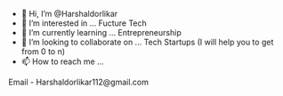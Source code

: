 - 👋 Hi, I’m @Harshaldorlikar
- 👀 I’m interested in ... Fucture Tech
- 🌱 I’m currently learning ... Entrepreneurship
- 💞️ I’m looking to collaborate on ... Tech Startups (I will help you to get from 0 to n) 
- 📫 How to reach me ...  

<!---
Harshaldorlikar/Harshaldorlikar is a ✨ special ✨ repository because its `README.md` (this file) appears on your GitHub profile.
You can click the Preview link to take a look at your changes.
---> Email - Harshaldorlikar112@gmail.com
